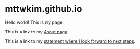 # mttwkim.github.io

Hello world! This is my page.

This is a link to my [About page](about.html)

This is a link to my [statement where I look forward to next steps](lookingforward.html).
